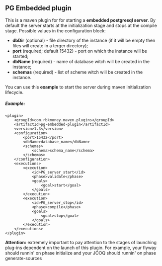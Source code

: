 ##  PG Embedded plugin

This is a maven plugin for for starting a __embedded postgresql server__.
By default the server starts at the initialization stage and stops at the compile stage.
Possible values in the configuration block:
 * __dbDir__ (optional) - file directory of the instance (if it will be empty then files will create in a terger directory);
 * __port__ (required; default 15432) - port on which the instance will be started;
 * __dbName__ (required) - name of database witch will be created in the instance;
 * __schemas__ (required) - list of scheme witch will be created in the instance.


You can use this __example__ to start the server during maven initialization lifecycle.

#####  Example:

    <plugin>
        <groupId>com.rbkmoney.maven.plugins</groupId>
        <artifactId>pg-embedded-plugin</artifactId>
        <version>1.3</version>
        <configuration>
            <port>15432</port>
            <dbName>database_name</dbName>
            <schemas>
                <schema>schema_name</schema>
            </schemas>
        </configuration>
        <executions>
            <execution>
                <id>PG_server_start</id>
                <phase>validate</phase>
                <goals>
                    <goal>start</goal>
                </goals>
            </execution>
            <execution>
                <id>PG_server_stop</id>
                <phase>compile</phase>
                <goals>
                    <goal>stop</goal>
                </goals>
            </execution>
        </executions>
    </plugin>


__Attention:__ extremely important to pay attention to the stages of launching plug-ins dependent on the launch of this plugin. 
For example, your flyway should runnin' on phase initialize and your JOOQ should runnin' on phase generate-sources
